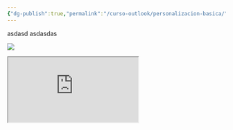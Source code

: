```yaml
---
{"dg-publish":true,"permalink":"/curso-outlook/personalizacion-basica/"}
---
```


asdasd
asdasdas


![](https://www.youtube.com/watch?v=6s6DT1yN4dw)

<iframe src="https://www.youtube.com/watch?v=6s6DT1yN4dw)"></iframe>
